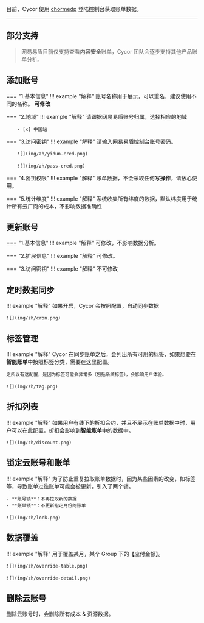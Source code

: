 目前，Cycor 使用 [chormedp](https://github.com/chromedp/chromedp) 登陆控制台获取账单数据。

---

## 部分支持
> 网易易盾目前仅支持查看**内容安全**账单，Cycor 团队会逐步支持其他产品账单分析。

## 添加账号
=== "1.基本信息"
    !!! example "解释"
        账号名称用于展示，可以重名，建议使用不同的名称。 **可修改**

=== "2.地域"
    !!! example "解释"
        请跟据网易易盾账号归属，选择相应的地域

        - [x] 中国站

=== "3.访问密钥"
    !!! example "解释"
        请输入[网易易盾控制台](https://dun.163.com/dashboard#/login/)账号密码。

        ![](img/zh/yidun-cred.png)

        ![](img/zh/pass-cred.png)

=== "4.密钥权限"
    !!! example "解释"
        账单数据，不会采取任何**写操作**，请放心使用。

=== "5.统计维度"
    !!! example "解释"
        系统收集所有纬度的数据，默认纬度用于统计所有云厂商的成本，不影响数据准确性

## 更新账号
=== "1.基本信息"
    !!! example "解释"
        可修改，不影响数据分析。

=== "2.扩展信息"
    !!! example "解释"
        可修改。

=== "3.访问密钥"
    !!! example "解释"
        不可修改

## 定时数据同步
!!! example "解释"
    如果开启，Cycor 会按照配置，自动同步数据

    ![](img/zh/cron.png)

## 标签管理
!!! example "解释"
    Cycor 在同步账单之后，会列出所有可用的标签，如果想要在**智能账单**中按照标签分类，需要在这里配置。

    之所以有这配置，是因为标签可能会非常多（包括系统标签），会影响用户体验。

    ![](img/zh/tag.png)

## 折扣列表
!!! example "解释"
    如果用户有线下的折扣合约，并且不展示在账单数据中时，用户可以在此配置，折扣会影响到**智能账单**中的数据中。

    ![](img/zh/discount.png)

## 锁定云账号和账单
!!! example "解释"
    为了防止重复拉取账单数据时，因为某些因素的改变，如标签等，导致账单过往账单可能会被更新，引入了两个锁。

    - **账号锁**：不再拉取新的数据
    - **账单锁**：不更新指定月份的账单

    ![](img/zh/lock.png)

## 数据覆盖
!!! example "解释"
    用于覆盖某月，某个 Group 下的【应付金额】。

    ![](img/zh/override-table.png)

    ![](img/zh/override-detail.png)

## 删除云账号
删除云账号时，会删除所有成本 & 资源数据。
